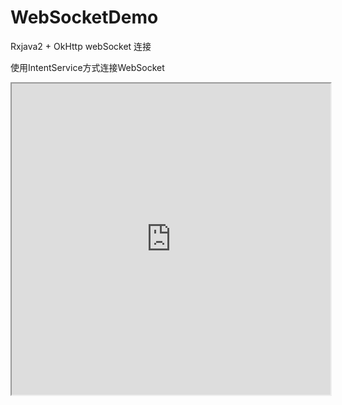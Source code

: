 # WebSocketDemo
Rxjava2 + OkHttp webSocket 连接

使用IntentService方式连接WebSocket

<iframe height=498 width=510 src="http://player.youku.com/embed/XNjcyMDU4Njg0">

<iframe height=500 width=500 src="https://github.com/shejishi/WebSocketDemo/blob/master/gif/websocket%E6%B5%8B%E8%AF%95.gif">
